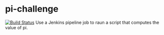 # pi-challenge
[![Build Status](http://3.132.173.197/buildStatus/icon?job=pi-challenge)](http://3.132.173.197/job/pi-challenge/)
Use a Jenkins pipeline job to raun a script that computes the value of pi.
